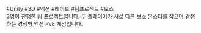 #Unity #3D #액션 #레이드 #팀프로젝트 #보스<br>
3명이 진행한 팀 프로젝트입니다. 두 플레이어가 서로 다른 보스 몬스터를 잡으며 경쟁하는 경쟁형 액션 PvE 게임입니다. 